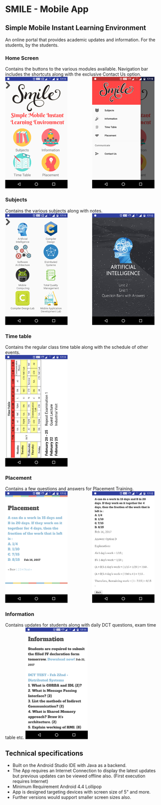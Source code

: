 # SMILE - Mobile App
##  Simple Mobile Instant Learning Environment
An online portal that provides academic updates and information. For the students, by the students.

### Home Screen
Contains the buttons to the various modules available. Navigation bar includes the shortcuts along with the exclusive Contact Us option.
<br>![home screen](screenshots/1s.png) &nbsp;&nbsp;&nbsp;&nbsp;&nbsp;&nbsp;&nbsp;&nbsp;&nbsp;&nbsp;&nbsp;&nbsp;&nbsp;&nbsp;&nbsp;&nbsp;&nbsp;&nbsp; ![nav drawer](screenshots/8.png)
<br>
### Subjects
Contains the various subjects along with notes.<br>
![subjects](screenshots/2nd.png) &nbsp;&nbsp;&nbsp;&nbsp;&nbsp;&nbsp;&nbsp;&nbsp;&nbsp;&nbsp;&nbsp;&nbsp;&nbsp;&nbsp;&nbsp;&nbsp;&nbsp;&nbsp; ![ai notes](screenshots/7.png)<br>
### Time table
Contains the regular class time table along with the schedule of other events.<br>
![time table](screenshots/3.png)
### Placement
Contains a few questions and answers for Placement Training.<br>
![Placement question](screenshots/5.png) &nbsp;&nbsp;&nbsp;&nbsp;&nbsp;&nbsp;&nbsp;&nbsp;&nbsp;&nbsp;&nbsp;&nbsp;&nbsp;&nbsp;&nbsp;&nbsp;&nbsp;&nbsp; ![Placement answers](screenshots/6.png)
### Information
Contains updates for students along with daily DCT questions, exam time table etc.
![info](screenshots/4.png)

## Technical specifications
- Built on the Android Studio IDE with Java as a backend.
- The App requires an Internet Connection to display the latest updates but previous updates can be viewed offline also. (First execution requires Internet)
- Minimum Requirement Android 4.4 Lollipop
- App is designed targeting devices with screen size of 5" and more.
- Further versions would support smaller screen sizes also.
